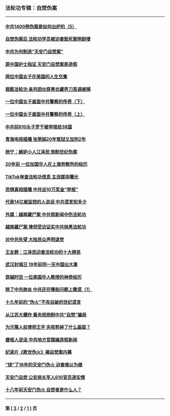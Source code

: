 ### 法轮功专辑：自焚伪案
---
#### [中共1400例伪案是如何出炉的（5）](../../pages/nf5562/n13226831.md?05110430) 
#### [自焚伪案后 法轮功学员被迫害致死案例剧增](../../pages/nf5562/n13190600.md?05110430) 
#### [中共为何制造“天安门自焚案”](../../pages/nf5562/n13183270.md?05110430) 
#### [原中国护士指证 天安门自焚案是造假](../../pages/nf5562/n13172289.md?05110430) 
#### [两位中国女子在美国的人生交集](../../pages/nf5562/n13156138.md?05110430) 
#### [栽赃法轮功 亲共团伙穿黑衣藏界刀高调被捕](../../pages/nf5562/n13073780.md?05110430) 
#### [一位中国女子直面中共警察的传奇（下）](../../pages/nf5562/n12989706.md?05110430) 
#### [一位中国女子直面中共警察的传奇（上）](../../pages/nf5562/n12985072.md?05110430) 
#### [中共前610头子罗干被举报给38国](../../pages/nf5562/n12975419.md?05110430) 
#### [青海电视插播 张荣娟20年冤狱又加刑2年](../../pages/nf5562/n12738166.md?05110430) 
#### [杨宁：嫉妒小人江泽民 炮制世纪伪案](../../pages/nf5562/n12724108.md?05110430) 
#### [20年前 一位加国华人在上海劳教所的经历](../../pages/nf5562/n12707932.md?05110430) 
#### [TikTok审查法轮功信息 主流媒体曝光](../../pages/nf5562/n12362336.md?05110430) 
#### [恐惧真相插播 中共设10万奖金“举报”](../../pages/nf5562/n12306396.md?05110430) 
#### [代表14亿被监控的人说话 中共谎言知多少](../../pages/nf5562/n12297484.md?05110430) 
#### [外媒：越南藏尸案 中共假新闻中伤法轮功](../../pages/nf5562/n12264411.md?05110430) 
#### [越南藏尸案 律师受访证实中共抹黑法轮功](../../pages/nf5562/n12261878.md?05110430) 
#### [对中共失望 大陆民众声明退党](../../pages/nf5562/n12187315.md?05110430) 
#### [王友群：江泽民迫害法轮功的十大罪恶](../../pages/nf5562/n12169074.md?05110430) 
#### [武汉封城日 19年前同一天中国出大事](../../pages/nf5562/n12150901.md?05110430) 
#### [穿越时空  一位美国华人教授的神奇经历](../../pages/nf5562/n12097460.md?05110430) 
#### [除了中共肺炎 中共还在哪些问题上撒谎（1）](../../pages/nf5562/n11955770.md?05110430) 
#### [十九年前的“伪火”不攻自破的世纪谎言](../../pages/nf5562/n11813238.md?05110430) 
#### [从江苏大爆炸 看央视炮制中共“自焚”骗局](../../pages/nf5562/n11140275.md?05110430) 
#### [为污蔑人权律师王宇 央视剪掉了什么画面？](../../pages/nf5562/n11130142.md?05110430) 
#### [聋哑人说话 中共地方官媒编造假新闻](../../pages/nf5562/n11006067.md?05110430) 
#### [纪录片《欺世伪火》揭自焚案内幕](../../pages/nf5562/n11002664.md?05110430) 
#### [“烧”了18年的天安门伪火 迫害难以为继](../../pages/nf5562/n10996660.md?05110430) 
#### [天安门自焚 公安局长军人610官员道实情](../../pages/nf5562/n10997098.md?05110430) 
#### [十八年前天安门伪火 自焚者是什么人？](../../pages/nf5562/n10996556.md?05110430) 

---
#### 第 [ [3](./3.md?05110430) / [2](./2.md?05110430) / [1](./1.md?05110430) ] 页
